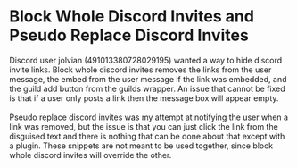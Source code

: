# Block Whole Discord Invites and Pseudo Replace Discord Invites

<div>Discord user jolvian (491013380728029195) wanted a way to hide discord invite links. Block whole discord invites removes the links from the user message, the embed from the user message if the link was embedded, and the guild add button from the guilds wrapper. An issue that cannot be fixed is that if a user only posts a link then the message box will appear empty.<br>
<br>
Pseudo replace discord invites was my attempt at notifying the user when a link was removed, but the issue is that you can just click the link from the disguised text and there is nothing that can be done about that except with a plugin. These snippets are not meant to be used together, since block whole discord invites will override the other.</div>
